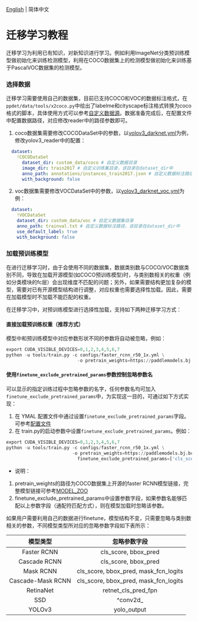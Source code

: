 [English](TRANSFER_LEARNING.md) | 简体中文

# 迁移学习教程

迁移学习为利用已有知识，对新知识进行学习。例如利用ImageNet分类预训练模型做初始化来训练检测模型，利用在COCO数据集上的检测模型做初始化来训练基于PascalVOC数据集的检测模型。


### 选择数据

迁移学习需要使用自己的数据集，目前已支持COCO和VOC的数据标注格式，在```ppdet/data/tools/x2coco.py```中给出了labelme和cityscape标注格式转换为coco格式的脚本，具体使用方式可以参考[自定义数据源](READER.md)。数据准备完成后，在配置文件中配置数据路径，对应修改reader中的路径参数即可。

1. coco数据集需要修改COCODataSet中的参数，以[yolov3\_darknet.yml](https://github.com/PaddlePaddle/PaddleDetection/blob/master/configs/yolov3_darknet.yml#L66)为例，修改yolov3\_reader中的配置：

```yml
  dataset:
    !COCODataSet
      dataset_dir: custom_data/coco # 自定义数据目录
      image_dir: train2017 # 自定义训练集目录，该目录在dataset_dir中
      anno_path: annotations/instances_train2017.json # 自定义数据标注路径，该目录在dataset_dir中  
      with_background: false
```

2. voc数据集需要修改VOCDataSet中的参数，以[yolov3\_darknet\_voc.yml](https://github.com/PaddlePaddle/PaddleDetection/blob/master/configs/yolov3_darknet_voc.yml#L67)为例：

```yml
  dataset:
    !VOCDataSet
    dataset_dir: custom_data/voc # 自定义数据集目录
    anno_path: trainval.txt # 自定义数据标注路径，该目录在dataset_dir中
    use_default_label: true
    with_background: false

```


### 加载预训练模型


在进行迁移学习时，由于会使用不同的数据集，数据类别数与COCO/VOC数据类别不同，导致在加载开源模型(如COCO预训练模型)时，与类别数相关的权重（例如分类模块的fc层）会出现维度不匹配的问题；另外，如果需要结构更加复杂的模型，需要对已有开源模型结构进行调整，对应权重也需要选择性加载。因此，需要在加载模型时不加载不能匹配的权重。


在迁移学习中，对预训练模型进行选择性加载，支持如下两种迁移学习方式：

#### 直接加载预训练权重（**推荐方式**）

模型中和预训练模型中对应参数形状不同的参数将自动被忽略，例如：

```python
export CUDA_VISIBLE_DEVICES=0,1,2,3,4,5,6,7
python -u tools/train.py -c configs/faster_rcnn_r50_1x.yml \
                           -o pretrain_weights=https://paddlemodels.bj.bcebos.com/object_detection/faster_rcnn_r50_1x.tar

```

#### 使用`finetune_exclude_pretrained_params`参数控制忽略参数名

可以显示的指定训练过程中忽略参数的名字，任何参数名均可加入`finetune_exclude_pretrained_params`中，为实现这一目的，可通过如下方式实现：

1. 在 YMAL 配置文件中通过设置`finetune_exclude_pretrained_params`字段。可参考[配置文件](https://github.com/PaddlePaddle/PaddleDetection/blob/master/configs/yolov3_mobilenet_v1_fruit.yml#L15)
2. 在 train.py的启动参数中设置`finetune_exclude_pretrained_params`。例如：

```python
export CUDA_VISIBLE_DEVICES=0,1,2,3,4,5,6,7
python -u tools/train.py -c configs/faster_rcnn_r50_1x.yml \
                         -o pretrain_weights=https://paddlemodels.bj.bcebos.com/object_detection/faster_rcnn_r50_1x.tar \
                           finetune_exclude_pretrained_params=['cls_score','bbox_pred'] \
```

* 说明：

1. pretrain\_weights的路径为COCO数据集上开源的faster RCNN模型链接，完整模型链接可参考[MODEL_ZOO](../MODEL_ZOO_cn.md)
2. finetune\_exclude\_pretrained\_params中设置参数字段，如果参数名能够匹配以上参数字段（通配符匹配方式），则在模型加载时忽略该参数。

如果用户需要利用自己的数据进行finetune，模型结构不变，只需要忽略与类别数相关的参数，不同模型类型所对应的忽略参数字段如下表所示：</br>

|      模型类型      |             忽略参数字段                  |
| :----------------: | :---------------------------------------: |
|     Faster RCNN    |          cls\_score, bbox\_pred           |
|     Cascade RCNN   |          cls\_score, bbox\_pred           |
|       Mask RCNN    | cls\_score, bbox\_pred, mask\_fcn\_logits |
|  Cascade-Mask RCNN | cls\_score, bbox\_pred, mask\_fcn\_logits |
|      RetinaNet     |           retnet\_cls\_pred\_fpn          |
|        SSD         |                ^conv2d\_                  |
|       YOLOv3       |              yolo\_output                 |
